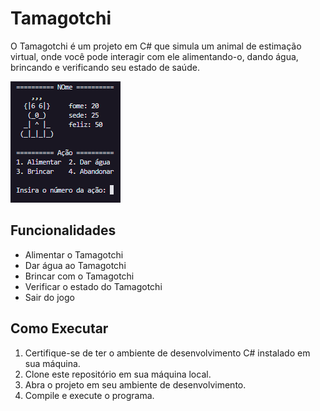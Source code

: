 # Tamagotchi

O Tamagotchi é um projeto em C# que simula um animal de estimação virtual, onde você pode interagir com ele alimentando-o, dando água, brincando e verificando seu estado de saúde.

![Tamagotchi](tamagotchi.png)

## Funcionalidades
- Alimentar o Tamagotchi
- Dar água ao Tamagotchi
- Brincar com o Tamagotchi
- Verificar o estado do Tamagotchi
- Sair do jogo

## Como Executar
1. Certifique-se de ter o ambiente de desenvolvimento C# instalado em sua máquina.
2. Clone este repositório em sua máquina local.
3. Abra o projeto em seu ambiente de desenvolvimento.
4. Compile e execute o programa.
